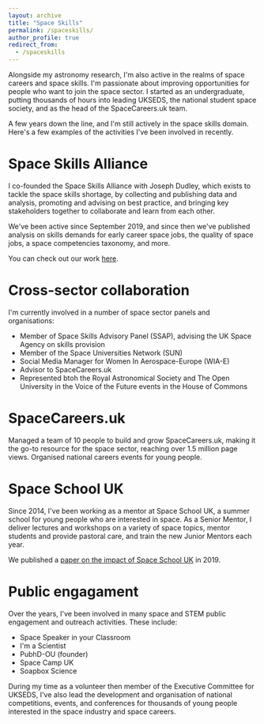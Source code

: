 ```yaml
---
layout: archive
title: "Space Skills"
permalink: /spaceskills/
author_profile: true
redirect_from:
  - /spaceskills
---
```


Alongside my astronomy research, I'm also active in the realms of space careers and space skills. I'm passionate about improving opportunities for people who want to join the space sector. I started as an undergraduate, putting thousands of hours into leading UKSEDS, the national student space society, and as the head of the SpaceCareers.uk team. 

A few years down the line, and I'm still actively in the space skills domain. Here's a few examples of the activities I've been involved in recently.

Space Skills Alliance
======
I co-founded the Space Skills Alliance with Joseph Dudley, which exists to tackle the space skills shortage, by collecting and publishing data and analysis, promoting and advising on best practice, and bringing key stakeholders together to collaborate and learn from each other.

We've been active since September 2019, and since then we've published analysis on skills demands for early career space jobs, the quality of space jobs, a space competencies taxonomy, and more.

You can check out our work [here](https://spaceskills.org/).

Cross-sector collaboration
======
I'm currently involved in a number of space sector panels and organisations:
* Member of Space Skills Advisory Panel (SSAP), advising the UK Space Agency on skills provision
* Member of the Space Universities Network (SUN)
* Social Media Manager for Women In Aerospace-Europe (WIA-E)
* Advisor to SpaceCareers.uk
* Represented btoh the Royal Astronomical Society and The Open University in the Voice of the Future events in the House of Commons


SpaceCareers.uk
======
Managed a team of 10 people to build and grow SpaceCareers.uk, making it the go-to resource for the space sector, reaching over 1.5 million page views. Organised national careers events for young people.


Space School UK
======
Since 2014, I've been working as a mentor at Space School UK, a summer school for young people who are interested in space. As a Senior Mentor, I deliver lectures and workshops on a variety of space topics, mentor students and provide pastoral care, and train the new Junior Mentors each year.

We published a [paper on the impact of Space School UK](https://arxiv.org/ftp/arxiv/papers/2006/2006.06680.pdf) in 2019.

Public engagament
======
Over the years, I've been involved in many space and STEM public engagement and outreach activities. These include:
* Space Speaker in your Classroom
* I'm a Scientist
* PubhD-OU (founder)
* Space Camp UK
* Soapbox Science

During my time as a volunteer then member of the Executive Committee for UKSEDS, I've also lead the development and organisation of national competitions, events, and conferences for thousands of young people interested in the space industry and space careers.


